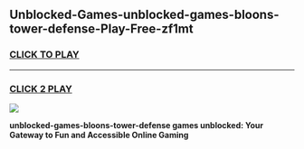 
## Unblocked-Games-unblocked-games-bloons-tower-defense-Play-Free-zf1mt
<h3>
<a href="https://premium76.site?title=unblocked-games-bloons-tower-defense&ref=20M">CLICK TO PLAY</a></h3>
<hr>

<h3>
<a href="https://premium76.site?title=unblocked-games-bloons-tower-defense&ref=20M">CLICK 2 PLAY</a>
  
</h3>

<a href="https://premium76.site?title=unblocked-games-bloons-tower-defense&ref=19M"><img src="https://clearcache.store/games.png"></a>


**unblocked-games-bloons-tower-defense games unblocked: Your Gateway to Fun and Accessible Online Gaming**

